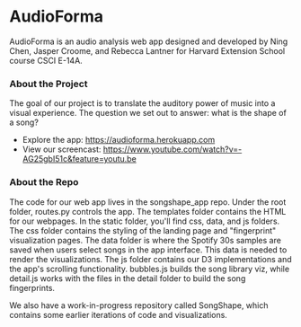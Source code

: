 # AudioForma

AudioForma is an audio analysis web app designed and developed by Ning Chen, Jasper Croome, and Rebecca Lantner for Harvard Extension School course CSCI E-14A.

### About the Project
The goal of our project is to translate the auditory power of music into a visual experience. The question we set out to answer: what is the shape of a song?

* Explore the app: https://audioforma.herokuapp.com
* View our screencast: https://www.youtube.com/watch?v=-AG25gbI51c&feature=youtu.be

### About the Repo
The code for our web app lives in the songshape_app repo. 
Under the root folder, routes.py controls the app. The templates folder contains the HTML for our webpages.
In the static folder, you'll find css, data, and js folders. 
The css folder contains the styling of the landing page and "fingerprint" visualization pages.
The data folder is where the Spotify 30s samples are saved when users select songs in the app interface. 
This data is needed to render the visualizations.
The js folder contains our D3 implementations and the app's scrolling functionality.
bubbles.js builds the song library viz, while detail.js works with the files in the detail folder to build the song fingerprints.

We also have a work-in-progress repository called SongShape, which contains some earlier iterations of code and visualizations.

